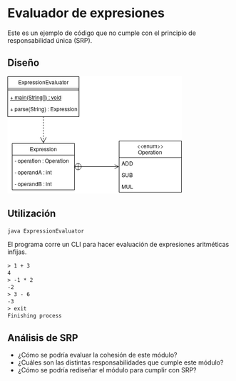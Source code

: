 # Evaluador de expresiones

Este es un ejemplo de código que no cumple con el principio de responsabilidad única (SRP).

## Diseño ##

![Diagrama de clase](./SOLID-SRP.png)

## Utilización ##

```bash
java ExpressionEvaluator
```

El programa corre un CLI para hacer evaluación de expresiones aritméticas infijas.

```
> 1 + 3
4
> -1 * 2
-2
> 3 - 6
-3
> exit
Finishing process
```

## Análisis de SRP ##

* ¿Cómo se podría evaluar la cohesión de este módulo?
* ¿Cuáles son las distintas responsabilidades que cumple este módulo?
* ¿Cómo se podría rediseñar el módulo para cumplir con SRP?

